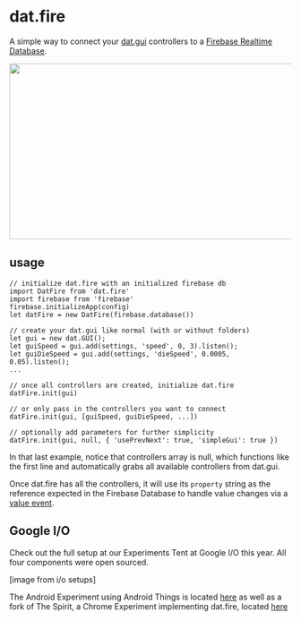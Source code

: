 dat.fire
===

A simple way to connect your [dat.gui](https://github.com/dataarts/dat.gui) controllers to a [Firebase Realtime Database](https://firebase.google.com/docs/database/).

<img src="https://github.com/googlecreativelab/dat.fire/raw/master/imgs/fbplusdatgui.png" width="800" height="314" />
 
usage 
---
```
// initialize dat.fire with an initialized firebase db
import DatFire from 'dat.fire'
import firebase from 'firebase'
firebase.initializeApp(config)
let datFire = new DatFire(firebase.database())

// create your dat.gui like normal (with or without folders)
let gui = new dat.GUI();
let guiSpeed = gui.add(settings, 'speed', 0, 3).listen();
let guiDieSpeed = gui.add(settings, 'dieSpeed', 0.0005, 0.05).listen();
...

// once all controllers are created, initialize dat.fire
datFire.init(gui)

// or only pass in the controllers you want to connect
datFire.init(gui, [guiSpeed, guiDieSpeed, ...])

// optionally add parameters for further simplicity
datFire.init(gui, null, { 'usePrevNext': true, 'simpleGui': true })
``` 

In that last example, notice that controllers array is null, which functions like the first line and automatically grabs all available controllers from dat.gui.

Once dat.fire has all the controllers, it will use its `property` string as the reference expected in the Firebase Database to handle value changes via a [value event](https://firebase.google.com/docs/database/web/read-and-write#listen_for_value_events). 

Google I/O
---

Check out the full setup at our Experiments Tent at Google I/O this year. All four components were open sourced.
 
 [image from i/o setups]

The Android Experiment using Android Things is located [here](https://github.com/googlecreativelab/things-with-firebase-at-io2017) as well as a fork of The Spirit, a Chrome Experiment implementing dat.fire, located [here](https://github.com/trippedout/The-Spirit/)